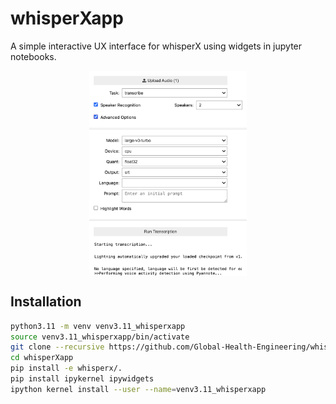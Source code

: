 # whisperXapp
A simple interactive UX interface for whisperX using widgets in jupyter notebooks.

<img src="screenshot_whisperxapp.png" alt="whisperXapp" style="display:block; margin: 0 auto;" width="50%"/>

## Installation
``` bash
python3.11 -m venv venv3.11_whisperxapp
source venv3.11_whisperxapp/bin/activate
git clone --recursive https://github.com/Global-Health-Engineering/whisperXapp.git
cd whisperXapp
pip install -e whisperx/.
pip install ipykernel ipywidgets
ipython kernel install --user --name=venv3.11_whisperxapp
```
